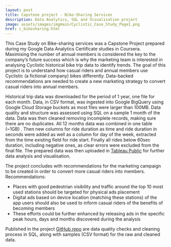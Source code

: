 ```yaml
---
layout: post
title: Capstone project - Bike-Sharing Services
description: Data Analytics, SQL and Visualisation project
image: assets/images/imgmain/Cyclistic_Case_Study_Page1.png
href: c_bikesharing.html
---
```


This Case Study on Bike-sharing services was a Capstone Project prepared during my Google Data Analytics Certificate studies in Coursera. Maximising the number of annual members is considered the key to the company’s future success which is why the marketing team is interested in analysing Cyclistic historical bike trip data to identify trends. The goal of this project is to understand how casual riders and annual members use Cyclistic (a fictional company) bikes differently. Data-backed recommendations are needed to create a new marketing strategy to convert casual riders into annual members.

Historical trip data was downloaded for the period of 1 year, one file for each month. Data, in CSV format, was ingested into Google BigQuery using Google Cloud Storage buckets as most files were larger than 100MB. Data quality and structure was assessed using SQL on a sample 1 month of the data. Data was then cleaned removing incomplete records, making sure there are no duplicates. All 12 months data was combined in one table (~1GB) . Then new columns for ride duration as time and ride duration in seconds were added as well as a column for day of the week, extracted from the time existing field for ride start. Finally all rides below 60sec duration, including negative ones, as clear errors were excluded from the final file. The prepared data was then uploaded in [Tableau Public](https://public.tableau.com/views/CyclisticCaseStudy_17210605199230/CyclisticCaseStudy?:language=en-US&:sid=&:redirect=auth&:display_count=n&:origin=viz_share_link) for further data analysis and visualisation.

The project concludes with recommendations for the marketing campaign to be created in order to convert more casual riders into members. Recommendations:

- Places with good pedestrian visibility and traffic around the top 10 most used stations should be targeted for physical ads placement
- Digital ads based on device location (matching these stations) of the app users should also be used to inform casual riders of the benefits of becoming members
- These efforts could be further enhanced by releasing ads in the specific peak hours, days and months discovered during the analysis

Published in the project [GitHub repo](https://github.com/MihaelaBr/Bike-sharing-project) are data quality checks and cleaning process in SQL, along with samples (CSV format) for the raw and cleaned data.

